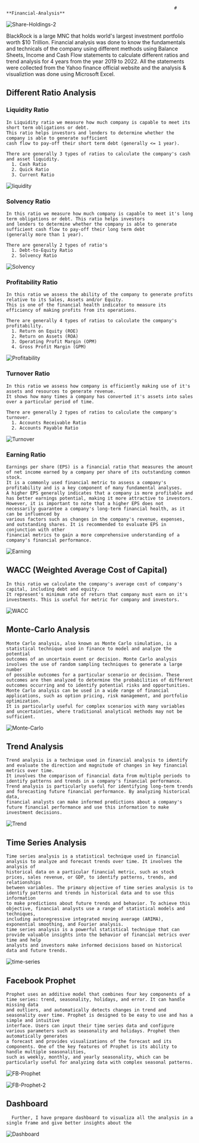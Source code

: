                                                                    # **Financial-Analysis**

![Share-Holdings-2](https://user-images.githubusercontent.com/107895872/236651272-e41b7ef0-bf09-48a7-a43f-8c47efaffd30.jpg)

BlackRock is a large MNC that holds world's largest investment portfolio worth $10 Trillion. Financial analysis was done to know the fundamentals and technicals of the company using different methods using Balance Sheets, Income and Cash Flow statements to calculate different ratios and trend analysis for 4 years from the year 2019 to 2022. All the statements were collected from the Yahoo finance official website and the analysis & visualiztion was done using Microsoft Excel.

## Different Ratio Analysis
  ### Liquidity Ratio
  ```
  In Liquidity ratio we measure how much company is capable to meet its short term obligations or debt. 
  This ratio helps investors and lenders to determine whether the company is able to generate sufficient 
  cash flow to pay-off their short term debt (generally <= 1 year). 
  
  There are generally 3 types of ratios to calculate the company's cash and asset liquidity.
    1. Cash Ratio
    2. Quick Ratio
    3. Current Ratio
  ```
  ![liquidity](https://user-images.githubusercontent.com/107895872/236649548-9ed09ee4-f66e-4706-b386-3b26547d246a.jpg)
  
  
  ### Solvency Ratio
  ```
  In this ratio we measure how much company is capable to meet it's long term obligations or debt. This ratio helps investors 
  and lenders to determine whether the company is able to generate sufficient cash flow to pay-off their long term debt 
  (generally more than 1 year). 
  
  There are generally 2 types of ratio's
    1. Debt-to-Equity Ratio
    2. Solvency Ratio
  ```
![Solvency](https://user-images.githubusercontent.com/107895872/236651638-e50495bc-f368-4ffc-9916-c6e134b03a7b.jpg)

  
  
  ### Profitability Ratio
  ```
  In this ratio we assess the ability of the company to generate profits relative to its Sales, Assets and/or Equity. 
  This is one of the financial health indicator to measure its efficiency of making profits from its operations.
  
  There are generally 4 types of ratios to calculate the company's profitability.
    1. Return on Equity (ROE)
    2. Return on Assets (ROA)
    3. Operating Profit Margin (OPM)
    4. Gross Profit Margin (GPM)
  ```
![Profitability](https://user-images.githubusercontent.com/107895872/236649866-11d7915c-6d8b-4cca-91f1-2168705545ae.jpg)


### Turnover Ratio
  ```
  In this ratio we assess how company is efficiently making use of it's assets and resources to generate revenue.
  It shows how many times a company has converted it's assets into sales over a particular period of time.
  
  There are generally 2 types of ratios to calculate the company's turnover.
    1. Accounts Receivable Ratio
    2. Accounts Payable Ratio
  ```
![Turnover](https://user-images.githubusercontent.com/107895872/236651641-0e7857f7-cfd1-4d40-b2f8-a34a69b131d1.jpg)


### Earning Ratio
  ```
  Earnings per share (EPS) is a financial ratio that measures the amount of net income earned by a company per share of its outstanding common stock. 
  It is a commonly used financial metric to assess a company's profitability and is a key component of many fundamental analyses.
  A higher EPS generally indicates that a company is more profitable and has better earnings potential, making it more attractive to investors. 
  However, it is important to note that a higher EPS does not necessarily guarantee a company's long-term financial health, as it can be influenced by 
  various factors such as changes in the company's revenue, expenses, and outstanding shares. It is recommended to evaluate EPS in conjunction with other 
  financial metrics to gain a more comprehensive understanding of a company's financial performance.
  ```
![Earning](https://user-images.githubusercontent.com/107895872/236651647-eeec34b7-addf-43ca-8a06-97d753733590.jpg)


## WACC (Weighted Average Cost of Capital)
  ```
  In this ratio we calculate the company's average cost of company's capital, including debt and equity. 
  It represent's minimum rate of return that company must earn on it's investments. This is useful for metric for company and investors.
  ```
![WACC](https://user-images.githubusercontent.com/107895872/236650311-31d39be3-d613-4671-81cc-063f9fdb2922.jpg)


## Monte-Carlo Analysis
  ```
  Monte Carlo analysis, also known as Monte Carlo simulation, is a statistical technique used in finance to model and analyze the potential 
  outcomes of an uncertain event or decision. Monte Carlo analysis involves the use of random sampling techniques to generate a large number 
  of possible outcomes for a particular scenario or decision. These outcomes are then analyzed to determine the probabilities of different 
  outcomes occurring and to identify potential risks and opportunities. 
  Monte Carlo analysis can be used in a wide range of financial applications, such as option pricing, risk management, and portfolio optimization. 
  It is particularly useful for complex scenarios with many variables and uncertainties, where traditional analytical methods may not be sufficient.
  ```
![Monte-Carlo](https://user-images.githubusercontent.com/107895872/236650644-3e13a265-6ab1-4317-9fcf-e9b0e1c8558f.jpg)


## Trend Analysis
  ```
  Trend analysis is a technique used in financial analysis to identify and evaluate the direction and magnitude of changes in key financial metrics over time. 
  It involves the comparison of financial data from multiple periods to identify patterns and trends in a company's financial performance. 
  Trend analysis is particularly useful for identifying long-term trends and forecasting future financial performance. By analyzing historical data, 
  financial analysts can make informed predictions about a company's future financial performance and use this information to make investment decisions.
  ```
![Trend](https://user-images.githubusercontent.com/107895872/236650757-7aeb3388-87ca-4f57-aa36-c09630232e1f.jpg)


## Time Series Analysis
  ```
  Time series analysis is a statistical technique used in financial analysis to analyze and forecast trends over time. It involves the analysis of 
  historical data on a particular financial metric, such as stock prices, sales revenue, or GDP, to identify patterns, trends, and relationships 
  between variables. The primary objective of time series analysis is to identify patterns and trends in historical data and to use this information 
  to make predictions about future trends and behavior. To achieve this objective, financial analysts use a range of statistical models and techniques, 
  including autoregressive integrated moving average (ARIMA), exponential smoothing, and Fourier analysis.
  time series analysis is a powerful statistical technique that can provide valuable insights into the behavior of financial metrics over time and help 
  analysts and investors make informed decisions based on historical data and future trends.
  ```
![time-series](https://user-images.githubusercontent.com/107895872/236651339-6756348c-a1f2-42a0-9778-af3092b55abf.jpg)


## Facebook Prophet
  ```
  Prophet uses an additive model that combines four key components of a time series: trend, seasonality, holidays, and error. It can handle missing data 
  and outliers, and automatically detects changes in trend and seasonality over time. Prophet is designed to be easy to use and has a simple and intuitive 
  interface. Users can input their time series data and configure various parameters such as seasonality and holidays. Prophet then automatically generates 
  a forecast and provides visualizations of the forecast and its components. One of the key features of Prophet is its ability to handle multiple seasonalities, 
  such as weekly, monthly, and yearly seasonality, which can be particularly useful for analyzing data with complex seasonal patterns.
  ```
  ![FB-Prophet](https://user-images.githubusercontent.com/107895872/236651406-bf98916c-d52a-4dab-9330-91fdf8a6c91c.jpg)

  ![FB-Prophet-2](https://user-images.githubusercontent.com/107895872/236651401-ca4158dd-c095-4f0c-98c8-635110ccf98d.jpg)
  
  
## Dashboard
  ```
    Further, I have prepare dashboard to visualiza all the analysis in a single frame and give better insights about the
  ```
  ![Dashboard](https://user-images.githubusercontent.com/107895872/236651177-23c13a1f-eb1a-4e82-b574-427e0485c836.jpg)
